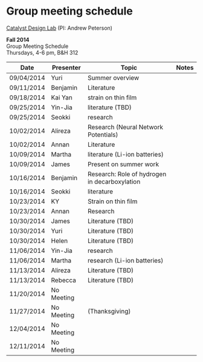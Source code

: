 # Group meeting schedule #
[Catalyst Design Lab](http://brown.edu/go/catalyst) (PI: Andrew Peterson)

**Fall 2014**  
Group Meeting Schedule  
Thursdays, 4-6 pm, B&H 312  

|   Date     |   Presenter   |   Topic                                                   |   Notes   |
| ---------- | ------------- | --------------------------------------------------------- | --------- |
| 09/04/2014 | Yuri          | Summer overview                                           |           |
| 09/11/2014 | Benjamin      | Literature                                                |           |
| 09/18/2014 | Kai Yan       | strain on thin film                                       |           |
| 09/25/2014 | Yin-Jia       | literature (TBD)                                          |           |
| 09/25/2014 | Seokki        | research                                                  |           |
| 10/02/2014 | Alireza       | Research (Neural Network Potentials)                                           |           |
| 10/02/2014 | Annan         | Literature                                                |           |
| 10/09/2014 | Martha        | literature (Li-ion batteries)                             |           |
| 10/09/2014 | James         | Present on summer work                                    |           |
| 10/16/2014 | Benjamin      | Research: Role of hydrogen in decarboxylation             |           |
| 10/16/2014 | Seokki        | literature                                                |           |
| 10/23/2014 | KY            | Strain on thin film                                       |           |
| 10/23/2014 | Annan         | Research                                                  |           |
| 10/30/2014 | James         | Literature (TBD)                                          |           |
| 10/30/2014 | Yuri          | Literature (TBD)                                          |           |
| 10/30/2014 | Helen       | Literature (TBD)
| 11/06/2014 | Yin-Jia       | research                                                  |           |
| 11/06/2014 | Martha        | research (Li-ion batteries)                               |           |
| 11/13/2014 | Alireza       | Literature (TBD)                                          |           |
| 11/13/2014 | Rebecca       | Literature (TBD)                                          |           |
| 11/20/2014 | No Meeting    |                                                           |           |
| 11/27/2014 | No Meeting    |   (Thanksgiving)                                          |           |
| 12/04/2014 | No Meeting    |                                                           |           |
| 12/11/2014 | No Meeting    ||   || (Finals) ||   ||   ||